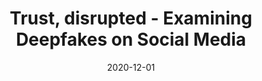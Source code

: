 ---
title: Trust, disrupted - Examining Deepfakes on Social Media

event: DRUMS - Distortions, Rumours, Untruths, Misinformation & Smears
event_url: https://www.rsis.edu.sg/rsis-event-article/rsis/drums-distortions-rumours-untruths-misinformation-smears/

location: S. Rajaratnam School of International Studies, Nanyang Technological University, Singapore


# Talk start and end times.
#   End time can optionally be hidden by prefixing the line with `#`.
date: "2020-12-01"

# Schedule page publish date (NOT talk date).
publishDate: "2017-01-01T00:00:00Z"

authors: []
tags: []

# Is this a featured talk? (true/false)
featured: false

image:
  caption: 'Image credit: [**Unsplash**](https://unsplash.com/photos/xDtiCFu_Z3s)'
  focal_point: Right
---
